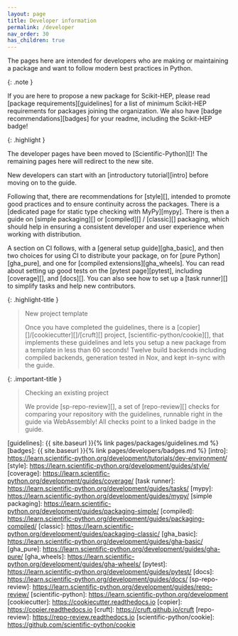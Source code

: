 ```yaml
---
layout: page
title: Developer information
permalink: /developer
nav_order: 30
has_children: true
---
```


The pages here are intended for developers who are making or maintaining a
package and want to follow modern best practices in Python.

{: .note }

If you are here to propose a new package for Scikit-HEP, please read [package
requirements][guidelines] for a list of minimum Scikit-HEP requirements for
packages joining the organization. We also have [badge recommendations][badges]
for your readme, including the Scikit-HEP badge!

{: .highlight }

The developer pages have been moved to [Scientific-Python][]! The remaining
pages here will redirect to the new site.

New developers can start with an [introductory tutorial][intro] before moving
on to the guide.

Following that, there are recommendations for [style][], intended to promote
good practices and to ensure continuity across the packages. There is a
[dedicated page for static type checking with MyPy][mypy]. There is then a guide on
[simple packaging][] or [compiled][] / [classic][] packaging, which should help
in ensuring a consistent developer and user experience when working with distribution.

A section on CI follows, with a [general setup guide][gha_basic], and then two
choices for using CI to distribute your package, on for [pure
Python][gha_pure], and one for [compiled extensions][gha_wheels]. You can read
about setting up good tests on the [pytest page][pytest], including
[coverage][], and [docs][]. You can also see how to set up a [task runner][] to
simplify tasks and help new contributors.

{: .highlight-title }

> New project template
>
> Once you have completed the guidelines, there is a
> [copier][]/[cookiecutter][]/[cruft][] project, [scientific-python/cookie][],
> that implements these guidelines and lets you setup a new package from a
> template in less than 60 seconds! Twelve build backends including compiled
> backends, generation tested in Nox, and kept in-sync with the guide.

{: .important-title }

> Checking an existing project
>
> We provide [sp-repo-review][], a set of [repo-review][] checks for comparing
> your repository with the guidelines, runnable right in the guide via
> WebAssembly! All checks point to a linked badge in the guide.

[guidelines]: {{ site.baseurl }}{% link pages/packages/guidelines.md %}
[badges]: {{ site.baseurl }}{% link pages/developers/badges.md %}
[intro]: https://learn.scientific-python.org/development/tutorials/dev-environment/
[style]: https://learn.scientific-python.org/development/guides/style/
[coverage]: https://learn.scientific-python.org/development/guides/coverage/
[task runner]: https://learn.scientific-python.org/development/guides/tasks/
[mypy]: https://learn.scientific-python.org/development/guides/mypy/
[simple packaging]: https://learn.scientific-python.org/development/guides/packaging-simple/
[compiled]: https://learn.scientific-python.org/development/guides/packaging-compiled/
[classic]: https://learn.scientific-python.org/development/guides/packaging-classic/
[gha_basic]: https://learn.scientific-python.org/development/guides/gha-basic/
[gha_pure]: https://learn.scientific-python.org/development/guides/gha-pure/
[gha_wheels]: https://learn.scientific-python.org/development/guides/gha-wheels/
[pytest]: https://learn.scientific-python.org/development/guides/pytest/
[docs]: https://learn.scientific-python.org/development/guides/docs/
[sp-repo-review]: https://learn.scientific-python.org/development/guides/repo-review/
[scientific-python]: https://learn.scientific-python.org/development
[cookiecutter]: https://cookiecutter.readthedocs.io
[copier]: https://copier.readthedocs.io
[cruft]: https://cruft.github.io/cruft
[repo-review]: https://repo-review.readthedocs.io
[scientific-python/cookie]: https://github.com/scientific-python/cookie
